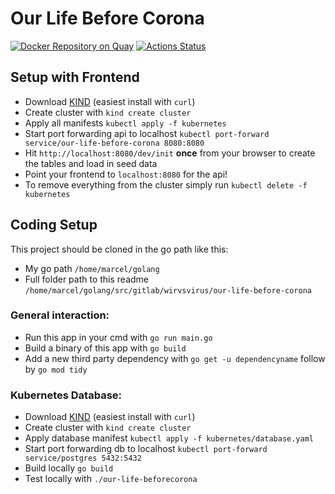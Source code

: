# Our Life Before Corona

[![Docker Repository on Quay](https://quay.io/repository/marcelmue/our-life-before-corona/status "Docker Repository on Quay")](https://quay.io/repository/marcelmue/our-life-before-corona)
[![Actions Status](https://github.com/traaction/our-life-before-corona/workflows/Go/badge.svg)](https://github.com/traaction/our-life-before-corona/actions)

## Setup with Frontend
- Download [KIND](https://github.com/kubernetes-sigs/kind#installation-and-usage) (easiest install with `curl`)
- Create cluster with `kind create cluster`
- Apply all manifests `kubectl apply -f kubernetes`
- Start port forwarding api to localhost `kubectl port-forward service/our-life-before-corona 8080:8080`
- Hit `http://localhost:8080/dev/init` **once** from your browser to create the tables and load in seed data
- Point your frontend to `localhost:8080` for the api!
- To remove everything from the cluster simply run `kubectl delete -f kubernetes`

## Coding Setup

This project should be cloned in the go path like this:
- My go path `/home/marcel/golang`
- Full folder path to this readme `/home/marcel/golang/src/gitlab/wirvsvirus/our-life-before-corona`

### General interaction:
- Run this app in your cmd with `go run main.go`
- Build a binary of this app with `go build`
- Add a new third party dependency with `go get -u dependencyname` follow by `go mod tidy`

### Kubernetes Database:
- Download [KIND](https://github.com/kubernetes-sigs/kind#installation-and-usage) (easiest install with `curl`)
- Create cluster with `kind create cluster`
- Apply database manifest `kubectl apply -f kubernetes/database.yaml`
- Start port forwarding db to localhost `kubectl port-forward service/postgres 5432:5432`
- Build locally `go build`
- Test locally with `./our-life-beforecorona`
